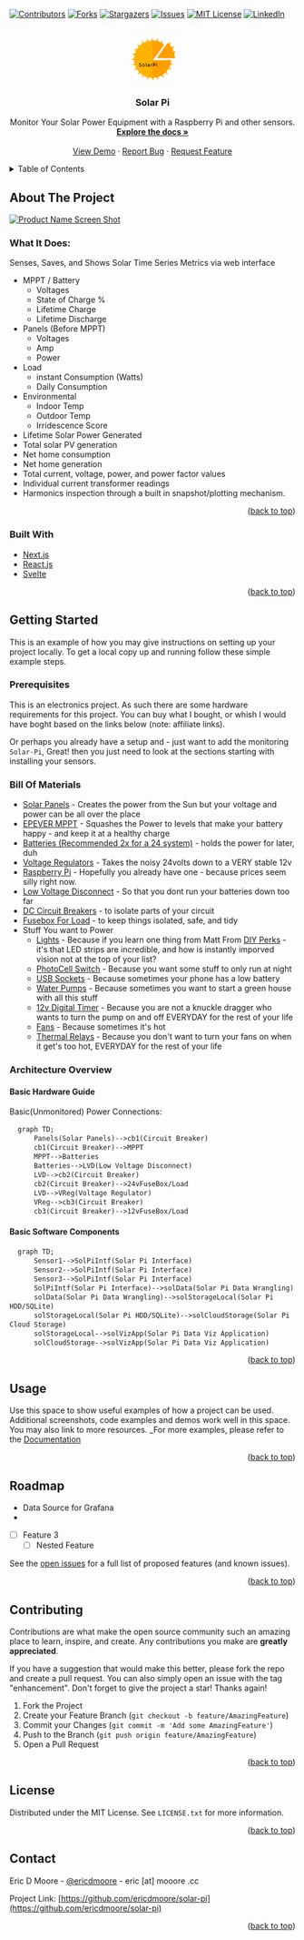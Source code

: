 <div id="top"></div>

<!--
*** Thanks for checking out the Best-README-Template. If you have a suggestion
*** that would make this better, please fork the repo and create a pull request
*** or simply open an issue with the tag "enhancement".
*** Don't forget to give the project a star!
*** Thanks again! Now go create something AMAZING! :D
-->



<!-- PROJECT SHIELDS -->
<!--
*** I'm using markdown "reference style" links for readability.
*** Reference links are enclosed in brackets [ ] instead of parentheses ( ).
*** See the bottom of this document for the declaration of the reference variables
*** for contributors-url, forks-url, etc. This is an optional, concise syntax you may use.
*** https://www.markdownguide.org/basic-syntax/#reference-style-links
-->
[![Contributors][contributors-shield]][contributors-url]
[![Forks][forks-shield]][forks-url]
[![Stargazers][stars-shield]][stars-url]
[![Issues][issues-shield]][issues-url]
[![MIT License][license-shield]][license-url]
[![LinkedIn][linkedin-shield]][linkedin-url]



<!-- PROJECT LOGO -->
<br />
<div align="center">
  <a href="https://github.com/ericdmoore/solar-pi">
    <img src="images/SolarPi.svg" alt="Solar Pi Project Logo" width="80" height="80" />
  </a>

<h3 align="center">Solar Pi</h3>

  <p align="center">
    Monitor Your Solar Power Equipment with a Raspberry Pi and other sensors. 
    <br />
    <a href="https://github.com/ericdmoore/solar-pi"><strong>Explore the docs »</strong></a>
    <br />
    <br />
    <a href="https://github.com/ericdmoore/solar-pi">View Demo</a>
    ·
    <a href="https://github.com/ericdmoore/solar-pi/issues">Report Bug</a>
    ·
    <a href="https://github.com/ericdmoore/solar-pi/issues">Request Feature</a>
  </p>
</div>

<!-- TABLE OF CONTENTS -->
<details>
  <summary>Table of Contents</summary>
  <ol>
    <li>
      <a href="#about-the-project">About The Project</a>
      <ul>
        <li><a href="#built-with">Built With</a></li>
      </ul>
    </li>
    <li>
      <a href="#getting-started">Getting Started</a>
      <ul>
        <li><a href="#prerequisites">Prerequisites</a></li>
        <li><a href="#installation">Installation</a></li>
      </ul>
    </li>
    <li><a href="#usage">Usage</a></li>
    <li><a href="#roadmap">Roadmap</a></li>
    <li><a href="#contributing">Contributing</a></li>
    <li><a href="#license">License</a></li>
    <li><a href="#contact">Contact</a></li>
    <li><a href="#acknowledgments">Acknowledgments</a></li>
  </ol>
</details>



<!-- ABOUT THE PROJECT -->
## About The Project

[![Product Name Screen Shot][product-screenshot]](https://solarpi.link)

### What It Does:

Senses, Saves, and Shows Solar Time Series Metrics via web interface

- MPPT / Battery 
  - Voltages
  - State of Charge %
  - Lifetime Charge
  - Lifetime Discharge
- Panels (Before MPPT)
  - Voltages
  - Amp
  - Power
- Load
  - instant Consumption (Watts)
  - Daily Consumption
- Environmental
  - Indoor Temp
  - Outdoor Temp
  - Irridescence Score
- Lifetime Solar Power Generated
- Total solar PV generation
- Net home consumption
- Net home generation
- Total current, voltage, power, and power factor values
- Individual current transformer readings
- Harmonics inspection through a built in snapshot/plotting mechanism.

<p align="right">(<a href="#top">back to top</a>)</p>

### Built With

* [Next.js](https://nextjs.org/)
* [React.js](https://reactjs.org/)
* [Svelte](https://svelte.dev/)

<p align="right">(<a href="#top">back to top</a>)</p>

<!-- GETTING STARTED -->
## Getting Started

This is an example of how you may give instructions on setting up your project locally.
To get a local copy up and running follow these simple example steps.

### Prerequisites

This is an electronics project. As such there are some hardware requirements for this project. You can buy what I bought, or whish I would have boght based on the links below (note: affiliate links).

Or perhaps you already have a setup and - just want to add the monitoring `Solar-Pi`, Great! then you just need to look at the sections starting with installing your sensors.

### Bill Of Materials

- [Solar Panels](https://amzn.to/3IFrQN2) - Creates the power from the Sun but your voltage and power can be all over the place
- [EPEVER MPPT](https://amzn.to/3AVXMLm) - Squashes the Power to levels that make your battery happy - and keep it at a healthy charge  
- [Batteries (Recommended 2x for a 24 system)](https://amzn.to/3PzTaP8) - holds the power for later, duh
- [Voltage Regulators](//amzn.to/3yNEipz) - Takes the noisy 24volts down to a VERY stable 12v
- [Raspberry Pi](//amzn.to/3yJGrCt) - Hopefully you already have one - because prices seem silly right now.
- [Low Voltage Disconnect](//amzn.to/3PqLwpS) - So that you dont run your batteries down too far
- [DC Circuit Breakers](//amzn.to/3uRjqfY) - to isolate parts of your circuit
- [Fusebox For Load](https://amzn.to/3Od4Y8O) - to keep things isolated, safe, and tidy
- Stuff You want to Power
  - [Lights](//amzn.to/3yNEipz) - Because if you learn one thing from Matt From [DIY Perks](//www.youtube.com/playlist?list=PLOJU8YJjFwGN0hMRewz2_u2IefV-vipsk) - it's that LED strips are incredible, and how is instantly imporved vision not at the top of your list?
  - [PhotoCell Switch](//amzn.to/3z6KE4C) - Because you want some stuff to only run at night
  - [USB Sockets](//amzn.to/3RFZ6rm) - Because sometimes your phone has a low battery
  - [Water Pumps](//amzn.to/3Pt5ZKX) - Because sometimes you want to start a green house with all this stuff
  - [12v Digital Timer](//amzn.to/3aFPw7g) - Because you are not a knuckle dragger who wants to turn the pump on and off EVERYDAY for the rest of your life
  - [Fans](//amzn.to/3RQ7FQP) - Because sometimes it's hot
  - [Thermal Relays](//amzn.to/3chmFXo) - Because you don't want to turn your fans on when it get's too hot, EVERYDAY for the rest of your life

### Architecture Overview

#### Basic Hardware Guide

Basic(Unmonitored) Power Connections:

```mermaid
  graph TD;
      Panels(Solar Panels)-->cb1(Circuit Breaker)
      cb1(Circuit Breaker)-->MPPT
      MPPT-->Batteries
      Batteries-->LVD(Low Voltage Disconnect)
      LVD-->cb2(Circuit Breaker)
      cb2(Circuit Breaker)-->24vFuseBox/Load
      LVD-->VReg(Voltage Regulator)
      VReg-->cb3(Circuit Breaker)
      cb3(Circuit Breaker)-->12vFuseBox/Load
```

#### Basic Software Components

```mermaid
  graph TD;
      Sensor1-->SolPiIntf(Solar Pi Interface)
      Sensor2-->SolPiIntf(Solar Pi Interface)
      Sensor3-->SolPiIntf(Solar Pi Interface)
      SolPiIntf(Solar Pi Interface)-->solData(Solar Pi Data Wrangling)
      solData(Solar Pi Data Wrangling)-->solStorageLocal(Solar Pi HDD/SQLite)
      solStorageLocal(Solar Pi HDD/SQLite)-->solCloudStorage(Solar Pi Cloud Storage)
      solStorageLocal-->solVizApp(Solar Pi Data Viz Application)
      solCloudStorage-->solVizApp(Solar Pi Data Viz Application)
```


<p align="right">(<a href="#top">back to top</a>)</p>

<!-- USAGE EXAMPLES -->
## Usage

Use this space to show useful examples of how a project can be used. Additional screenshots, code examples and demos work well in this space. You may also link to more resources.
_For more examples, please refer to the [Documentation](https://solarpi.link)
<p align="right">(<a href="#top">back to top</a>)</p>


<!-- ROADMAP -->
## Roadmap

- Data Source for Grafana
- 
- [ ] Feature 3
    - [ ] Nested Feature

See the [open issues](https://github.com/ericdmoore/solar-pi/issues) for a full list of proposed features (and known issues).

<p align="right">(<a href="#top">back to top</a>)</p>

<!-- CONTRIBUTING -->
## Contributing

Contributions are what make the open source community such an amazing place to learn, inspire, and create. Any contributions you make are **greatly appreciated**.

If you have a suggestion that would make this better, please fork the repo and create a pull request. You can also simply open an issue with the tag "enhancement".
Don't forget to give the project a star! Thanks again!

1. Fork the Project
2. Create your Feature Branch (`git checkout -b feature/AmazingFeature`)
3. Commit your Changes (`git commit -m 'Add some AmazingFeature'`)
4. Push to the Branch (`git push origin feature/AmazingFeature`)
5. Open a Pull Request

<p align="right">(<a href="#top">back to top</a>)</p>



<!-- LICENSE -->
## License

Distributed under the MIT License. See `LICENSE.txt` for more information.

<p align="right">(<a href="#top">back to top</a>)</p>



<!-- CONTACT -->
## Contact

Eric D Moore - [@ericdmoore](https://twitter.com/ericdmoore) - eric [at] mooore .cc

Project Link: [https://github.com/ericdmoore/solar-pi](https://github.com/ericdmoore/solar-pi)

<p align="right">(<a href="#top">back to top</a>)</p>


<!-- ACKNOWLEDGMENTS -->
<!-- ## Acknowledgments -->

<!-- * []() -->
<!-- * []() -->
<!-- * []() -->

<!-- <p align="right">(<a href="#top">back to top</a>)</p> -->

<!-- MARKDOWN LINKS & IMAGES -->
<!-- https://www.markdownguide.org/basic-syntax/#reference-style-links -->
[contributors-shield]: https://img.shields.io/github/contributors/ericdmoore/solar-pi.svg?style=for-the-badge
[contributors-url]: https://github.com/ericdmoore/solar-pi/graphs/contributors
[forks-shield]: https://img.shields.io/github/forks/ericdmoore/solar-pi.svg?style=for-the-badge
[forks-url]: https://github.com/ericdmoore/solar-pi/network/members
[stars-shield]: https://img.shields.io/github/stars/ericdmoore/solar-pi.svg?style=for-the-badge
[stars-url]: https://github.com/ericdmoore/solar-pi/stargazers
[issues-shield]: https://img.shields.io/github/issues/ericdmoore/solar-pi.svg?style=for-the-badge
[issues-url]: https://github.com/ericdmoore/solar-pi/issues
[license-shield]: https://img.shields.io/github/license/ericdmoore/solar-pi.svg?style=for-the-badge
[license-url]: https://github.com/ericdmoore/solar-pi/blob/master/LICENSE.txt
[linkedin-shield]: https://img.shields.io/badge/-LinkedIn-black.svg?style=for-the-badge&logo=linkedin&colorB=555
[linkedin-url]: https://linkedin.com/in/eric.moore

[product-screenshot]: https://i.redd.it/09q1rdtno2241.png 
<!-- The product-screen shot is still a placeholders screenshot -->
